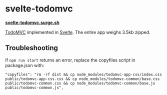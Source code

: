 # svelte-todomvc

**[svelte-todomvc.surge.sh](http://svelte-todomvc.surge.sh/)**

[TodoMVC](http://todomvc.com/) implemented in [Svelte](https://github.com/sveltejs/svelte). The entire app weighs 3.5kb zipped.

## Troubleshooting

If `npm run start` returns an error, replace the copyfiles script in package.json with:
```
"copyfiles": "rm -rf dist && cp node_modules/todomvc-app-css/index.css public/todomvc-app-css.css && cp node_modules/todomvc-common/base.css public/todomvc-common.css && cp node_modules/todomvc-common/base.js public/todomvc-common.js",
```
